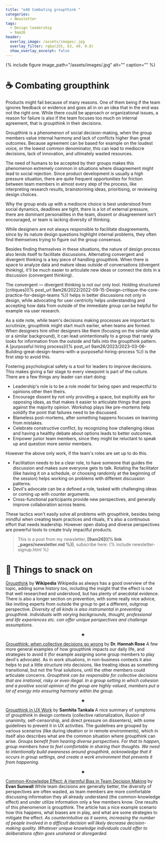 ```yaml
---
title: "e48 Combating groupthink "
categories:
  - Newsletter
tags:
  - Design leadership
  - 9am26
header:
  overlay_image: /assets/images/.jpg
  overlay_filter: rgba(255, 63, 49, 0.8)
  show_overlay_excerpt: false
---
```


{% include figure image_path="/assets/images/.jpg" alt="" caption="" %}

# ☕ Combating groupthink

Products might fail because of many reasons. One of them being if the team ignores feedback or evidence and goes all in on an idea that in the end was not the right one. While there could be approach or organizational issues, a reason for failure is also if the team focuses too much on internal agreement, that is groupthink in their decisions.

Groupthink is a phenomenon of social decision-making, when the group members value internal harmony and lack of conflicts higher than great outcomes. Because agreement can be based for example on the loudest voice, or the lowest common denominator, this can lead to mediocre decisions, lack of innovation, and ultimately wasted resources.

The need of humans to be accepted by their groups makes this phenomenon extremely common in situations where disagreement might lead to social rejection. Since product development is usually a high pressure situation, there are quite frequent opportunities for friction between team members in almost every step of the process, like interpreting research results, brainstorming ideas, prioritising, or reviewing design choices.

Why the group ends up with a mediocre choice is best understood from social dynamics, deadlines are tight, there is a lot of external pressure, there are dominant personalities in the team, dissent or disagreement isn't encouraged, or team is lacking diversity of thinking.

While designers are not always responsible to facilitate disagreements, since by its nature design questions highlight internal problems, they often find themselves trying to figure out the group consensus.

Besides finding themselves in these situations, the nature of design process also lends itself to facilitate discussions. Alternating convergent and divergent thinking is a key piece of handling groupthink. When there is space to analyze data and mature ideas outside of conversations (divergent thinking), it'll be much easier to articulate new ideas or connect the dots in a discussion (convergent thinking).

The convergent — divergent thinking is not our only tool. Holding structured [critiques]({% post_url 9am26/2022/2022-09-15-Design-critique-the-core-practice-for-design-teams %}) helps in better discussions not only in design, while advocating for user centricity helps understanding and accepting how data from outside of the immediate group can be helpful for example via user research.

As a side note, while team's decisions making processes are important to scrutinize, groupthink might start much earlier, when teams are formed. When designers hire other designers like them (focusing on the similar skills or a similar background), it can lead unintentionally to a group that rarely looks for information from the outside and falls into the groupthink pattern. A [purposeful hiring process]({% post_url 9am26/2023/2023-03-06-Building-great-design-teams-with-a-purposeful-hiring-process %}) is the first step to avoid this.

Fostering psychological safety is a tool for leaders to improve decisions. This makes giving a fair stage to every viewpoint is part of the culture. There are a few things any leader can start doing:
- Leadership's role is to be a role model for being open and respectful to opinions other then theirs.
- Encourage dissent by not only providing a space, but explicitly ask for opposing ideas, as that makes it easier to articulate things that goes against the majority opinion. Workshop plays like pre-mortems help solidify the point that failures need to be discussed.
- Blameless post-mortems, after something happens focuses on learning from mistakes.
- Celebrate constructive conflict, by recognizing how challenging ideas and having a healthy debate about options leads to better outcomes.
- Empower junior team members, since they might be reluctant to speak up and question more senior members.

However the above only work, if the team's roles are set up to do this.
- Facilitation needs to be a clear role, to have someone that guides the discussion and makes sure everyone gets to talk. Rotating the facilitator (like having it on a schedule, or choosing randomly at the beginning of the session) helps working on problems with different discussion patterns.
- Devil's advocate can be a defined a role, tasked with challenging ideas or coming up with counter arguments.
- Cross-functional participants provide new perspectives, and generally improve collaboration across teams.

These tactics won't easily solve all problems with groupthink, besides being mindful when creating team practices and rituals, it's also a continuous effort that needs leadership. However open dialog and diverse perspectives are powerful tools to create truly impactful products.

> This is a post from my newsletter, **[9am26]({% link _pages/newsletter.md %})**, subscribe here:
> {% include newsletter-signup.html %}

# 🍪 Things to snack on

[Groupthink](https://en.wikipedia.org/wiki/Groupthink) by **Wikipedia**
Wikipedia as always has a good overview of the topic, adding some history too, including the insight that the effect is not that well researched and understood, but has plenty of anecdotal evidence. There is also a longer section on prevention, with some really nice advice, like inviting experts from outside the group to get a different, outgroup perspective.
*Diversity of all kinds is also instrumental in preventing groupthink. Individuals with varying backgrounds, thought, professional and life experiences etc. can offer unique perspectives and challenge assumptions.*

<p style="text-align: center;">♣︎</p>

[Groupthink: when collective decisions go wrong](https://nesslabs.com/groupthink) by **Dr. Hannah Rose**
A few more general examples of how groupthink impacts our daily life, and strategies to avoid it (for example assigning some group members to play devil's advocate). As in work situations, in non-business contexts it also helps to put a little structure into decisions, like treating ideas as something transitional, but not the final solutions, until the other members could articulate concerns.
*Groupthink can be responsible for collective decisions that are irrational, risky or even illegal. In a group setting in which cohesion and a positive social opinion of the group are highly valued, members put a lot of energy into ensuring harmony within the group.*

<p style="text-align: center;">♣︎</p>

[Groupthink in UX Work](https://www.nngroup.com/articles/groupthink-in-ux/) by **Samhita Tankala**
A nice summary of symptoms of groupthink in design contexts (collective rationalization, illusion of unanimity, self-censorship, and direct pressure on dissenters), with some guidelines to prevent it in UX activities. The guidelines are grouped by various scenarios (like during ideation or in remote environments), which in itself also describes what are the common situation where groupthink can arise.
*Groups benefit from hearing diverse perspectives. For that to happen, group members have to feel comfortable in sharing their thoughts. We need to intentionally build awareness around groupthink, acknowledge that it occurs in group settings, and create a work environment that prevents it from happening.*

<p style="text-align: center;">♣︎</p>

[Common-Knowledge Effect: A Harmful Bias in Team Decision Making](https://www.nngroup.com/articles/common-knowledge-effect/) by **Evan Sunwall**
While team decisions are generally better, the diversity of perspectives are often wasted, as team members are more comfortable discussing information they all already understand (the common-knowledge effect) and under utilize information only a few members know. One results of this phenomenon is groupthink. The article has a nice example scenario how this happens, what biases are in play, and what are some strategies to mitigate the effect.
*As counterintuitive as it seems, increasing the number of people involved in a difficult decision will likely decrease decision-making quality. Whatever unique knowledge individuals could offer to deliberations often goes unshared or disregarded.*
